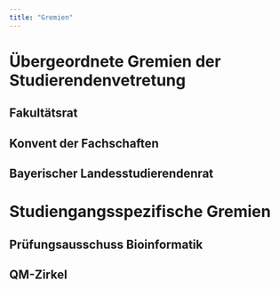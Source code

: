 ```yaml
---
title: "Gremien"
---
```


# Übergeordnete Gremien der Studierendenvetretung

## Fakultätsrat

## Konvent der Fachschaften

## Bayerischer Landesstudierendenrat

# Studiengangsspezifische Gremien

## Prüfungsausschuss Bioinformatik

## QM-Zirkel
